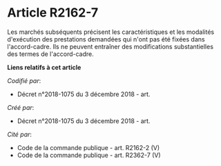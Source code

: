 # Article R2162-7

Les marchés subséquents précisent les caractéristiques et les modalités d'exécution des prestations demandées qui n'ont pas
été fixées dans l'accord-cadre. Ils ne peuvent entraîner des modifications substantielles des termes de l'accord-cadre.

**Liens relatifs à cet article**

_Codifié par_:

  - Décret n°2018-1075 du 3 décembre 2018 - art.

_Créé par_:

  - Décret n°2018-1075 du 3 décembre 2018 - art.

_Cité par_:

  - Code de la commande publique - art. R2162-2 (V)
  - Code de la commande publique - art. R2362-7 (V)
